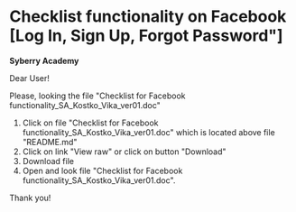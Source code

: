 # Checklist functionality on Facebook [Log In, Sign Up, Forgot Password"] 
**Syberry Academy**


 Dear User! 

Please, looking the file "Checklist for Facebook functionality_SA_Kostko_Vika_ver01.doc"
1) Click on file "Checklist for Facebook functionality_SA_Kostko_Vika_ver01.doc" which is located above file "README.md"
2) Click on link "View raw" or click on button "Download"
3) Download file
4) Open and look file "Checklist for Facebook functionality_SA_Kostko_Vika_ver01.doc".

Thank you!
